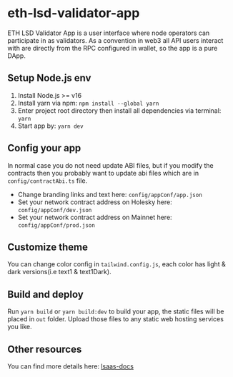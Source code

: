 # eth-lsd-validator-app

ETH LSD Validator App is a user interface where node operators can participate in as validators. As a convention in web3 all API users interact with are directly from the RPC configured in wallet, so the app is a pure DApp.

## Setup Node.js env

1. Install Node.js >= v16
2. Install yarn via npm: `npm install --global yarn`
3. Enter project root directory then install all dependencies via terminal: `yarn`
4. Start app by: `yarn dev`

## Config your app

In normal case you do not need update ABI files, but if you modify the contracts then you probably want to update abi files which are in `config/contractAbi.ts` file.

- Change branding links and text here: `config/appConf/app.json`
- Set your network contract address on Holesky here: `config/appConf/dev.json`
- Set your network contract address on Mainnet here: `config/appConf/prod.json`

## Customize theme

You can change color config in `tailwind.config.js`, each color has light & dark versions(i.e text1 & text1Dark).

## Build and deploy

Run `yarn build` or `yarn build:dev` to build your app, the static files will be placed in `out` folder. Upload those files to any static web hosting services you like.

## Other resources

You can find more details here: [lsaas-docs](https://lsaas-docs.stafi.io/docs/developethlsd/ethlsd_validator_app.html)
